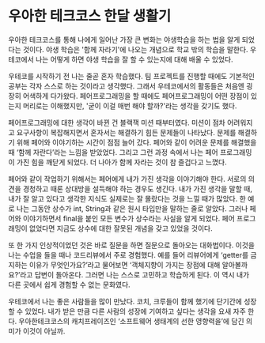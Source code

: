 # 우아한 테크코스 한달 생활기
  우아한 테크코스를 통해 나에게 일어난 가장 큰 변화는 야생학습을 하는 법을 알게 되었다는 것이다. 야생 학습은 '함께 자라기'에 나오는 개념으로 학교 밖의 학습을 말한다. 우테코에서 나는 어떻게 하면 야생 학습을 잘 할 수 있는지에 대해 배울 수 있었다.

  우테코를 시작하기 전 나는 줄곧 혼자 학습했다. 팀 프로젝트를 진행할 때에도 기본적인 공부는 각자 스스로 하는 것이라고 생각했다. 그래서 우테코에서의 활동들은 처음엔 굉장히 어색하게 다가왔다. 페어프로그래밍을 할 때에도 페어프로그래밍이 어떤 장점이 있는지 머리로는 이해했지만, '굳이 이걸 매번 해야 할까?'라는 생각을 갖기도 했다.

  페어프로그래밍에 대한 생각이 바뀐 건 블랙잭 미션 때부터였다. 미션이 점차 어려워지고 요구사항이 복잡해지면서 혼자서는 해결하기 힘든 문제들이 나타났다. 문제를 해결하기 위해 페어와 이야기하는 시간이 점점 늘어 갔다. 페어와 같이 어려운 문제를 해결했을 때 ‘함께 자란다’라는 느낌을 받았었다. 그리고 그런 과정 속에서 나는 페어 프로그래밍이 가진 힘을 깨닫게 되었다. 더 나아가 함께 자라는 것이 참 즐겁다고 느꼈다.

  페어와 같이 작업하기 위해서는 페어에게 내가 가진 생각을 이야기해야 한다. 서로의 의견을 경청하고 때론 상대방을 설득해야 하는 경우도 생긴다. 내가 가진 생각을 말할 때, 내가 잘 알고 있다고 생각한 지식도 실제로는 잘 몰랐다는 것을 느낄 때가 많았다. 한 예로 나는 그동안 상수가 int, String과 같은 원시 타입만을 말하는 줄로 알았다. 그러나 페어와 이야기하면서 final을 붙인 모든 변수가 상수라는 사실을 알게 되었다. 페어 프로그래밍이 없었다면 지금도 상수에 대한 잘못된 개념을 갖고 있었을 것이다.

  또 한 가지 인상적이었던 것은 바로 질문을 하면 질문으로 돌아오는 대화법이다. 이것을 나는 수업을 들을 때나 코드리뷰에서 주로 경험했다. 예를 들어 리뷰어에게 ‘getter를 금지하는 이유가 무엇인가요?’라고 물어보면 ‘객체지향이 가지는 장점에 대해 알아볼까요?’라고 답변이 돌아온다. 그러면 나는 스스로 고민하고 학습하게 된다. 이 역시 내가 다른 곳에서 쉽게 경험할 수 없는 문화였다.

  우테코에서 나는 좋은 사람들을 많이 만났다. 코치, 크루들이 함께 했기에 단기간에 성장할 수 있었다. 내가 받은 만큼 다른 사람의 성장에 기여하고 싶다는 생각을 요새 자주 한다. 우아한테크코스의 캐치프레이즈인 ‘소프트웨어 생태계의 선한 영향력을’에 담긴 의미가 이것이 아닐까.
